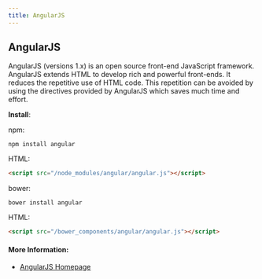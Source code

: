 ```yaml
---
title: AngularJS
---
```

## AngularJS

AngularJS (versions 1.x) is an open source front-end JavaScript framework. AngularJS extends HTML to develop rich and powerful front-ends. 
It reduces the repetitive use of HTML code. This repetition can be avoided by using the directives provided by AngularJS which saves 
much time and effort.

**Install**:

npm:

```shell 
npm install angular
```
HTML:

```html
<script src="/node_modules/angular/angular.js"></script>
```

bower:

```shell
bower install angular
```
HTML:

```html
<script src="/bower_components/angular/angular.js"></script>
```
#### More Information:
- [AngularJS Homepage](https://angularjs.org/)
